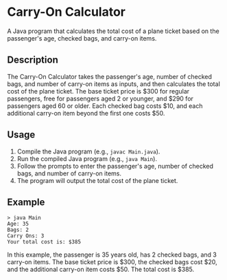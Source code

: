 # Carry-On Calculator

A Java program that calculates the total cost of a plane ticket based on the passenger's age, checked bags, and carry-on items.

## Description

The Carry-On Calculator takes the passenger's age, number of checked bags, and number of carry-on items as inputs, and then calculates the total cost of the plane ticket. The base ticket price is $300 for regular passengers, free for passengers aged 2 or younger, and $290 for passengers aged 60 or older. Each checked bag costs $10, and each additional carry-on item beyond the first one costs $50.

## Usage

1. Compile the Java program (e.g., `javac Main.java`).
2. Run the compiled Java program (e.g., `java Main`).
3. Follow the prompts to enter the passenger's age, number of checked bags, and number of carry-on items.
4. The program will output the total cost of the plane ticket.

## Example

```plaintext
> java Main
Age: 35
Bags: 2
Carry Ons: 3
Your total cost is: $385
```
In this example, the passenger is 35 years old, has 2 checked bags, and 3 carry-on items. The base ticket price is $300, the checked bags cost $20, and the additional carry-on item costs $50. The total cost is $385.
